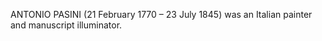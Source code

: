 ANTONIO PASINI (21 February 1770 – 23 July 1845) was an Italian painter and manuscript illuminator.
